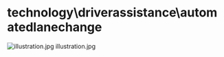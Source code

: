 <h1>technology\driverassistance\automatedlanechange</h1>
<div class="container text-center">
<div class="row">
<div class="col col-lg-2 col-6">
<img src="https://media.evkx.net/multimedia/technology/driverassistance/automatedlanechange/illustration_xst.jpg" class="img-thumbnail" alt="illustration.jpg">
illustration.jpg
</div>
</div>
</div>
